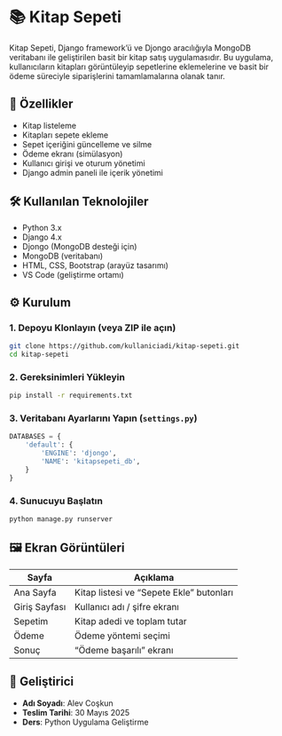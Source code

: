 # 📚 Kitap Sepeti

Kitap Sepeti, Django framework’ü ve Djongo aracılığıyla MongoDB veritabanı ile geliştirilen basit bir kitap satış uygulamasıdır. Bu uygulama, kullanıcıların kitapları görüntüleyip sepetlerine eklemelerine ve basit bir ödeme süreciyle siparişlerini tamamlamalarına olanak tanır.

## 🚀 Özellikler

- Kitap listeleme
- Kitapları sepete ekleme
- Sepet içeriğini güncelleme ve silme
- Ödeme ekranı (simülasyon)
- Kullanıcı girişi ve oturum yönetimi
- Django admin paneli ile içerik yönetimi

## 🛠 Kullanılan Teknolojiler

- Python 3.x
- Django 4.x
- Djongo (MongoDB desteği için)
- MongoDB (veritabanı)
- HTML, CSS, Bootstrap (arayüz tasarımı)
- VS Code (geliştirme ortamı)

## ⚙️ Kurulum

### 1. Depoyu Klonlayın (veya ZIP ile açın)

```bash
git clone https://github.com/kullaniciadi/kitap-sepeti.git
cd kitap-sepeti
```

### 2. Gereksinimleri Yükleyin

```bash
pip install -r requirements.txt
```

### 3. Veritabanı Ayarlarını Yapın (`settings.py`)

```python
DATABASES = {
    'default': {
        'ENGINE': 'djongo',
        'NAME': 'kitapsepeti_db',
    }
}
```

### 4. Sunucuyu Başlatın

```bash
python manage.py runserver
```

## 🖼 Ekran Görüntüleri

| Sayfa         | Açıklama                                        |
|---------------|--------------------------------------------------|
| Ana Sayfa     | Kitap listesi ve “Sepete Ekle” butonları        |
| Giriş Sayfası | Kullanıcı adı / şifre ekranı                     |
| Sepetim       | Kitap adedi ve toplam tutar                     |
| Ödeme         | Ödeme yöntemi seçimi                            |
| Sonuç         | “Ödeme başarılı” ekranı                         |

## 👤 Geliştirici

- **Adı Soyadı**: Alev Coşkun  
- **Teslim Tarihi**: 30 Mayıs 2025  
- **Ders**: Python Uygulama Geliştirme


